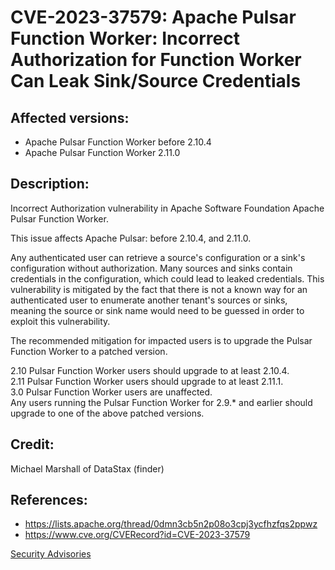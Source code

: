 # CVE-2023-37579: Apache Pulsar Function Worker: Incorrect Authorization for Function Worker Can Leak Sink/Source Credentials 

## Affected versions:

- Apache Pulsar Function Worker before 2.10.4
- Apache Pulsar Function Worker 2.11.0

## Description:

Incorrect Authorization vulnerability in Apache Software Foundation Apache Pulsar Function Worker.

This issue affects Apache Pulsar: before 2.10.4, and 2.11.0.

Any authenticated user can retrieve a source's configuration or a sink's configuration without authorization. Many sources and sinks contain credentials in the configuration, which could lead to leaked credentials. This vulnerability is mitigated by the fact that there is not a known way for an authenticated user to enumerate another tenant's sources or sinks, meaning the source or sink name would need to be guessed in order to exploit this vulnerability.

The recommended mitigation for impacted users is to upgrade the Pulsar Function Worker to a patched version.

2.10 Pulsar Function Worker users should upgrade to at least 2.10.4.<br/>
2.11 Pulsar Function Worker users should upgrade to at least 2.11.1.<br/>
3.0 Pulsar Function Worker users are unaffected.<br/>
Any users running the Pulsar Function Worker for 2.9.* and earlier should upgrade to one of the above patched versions.<br/>

## Credit:

Michael Marshall of DataStax (finder)

## References:

- https://lists.apache.org/thread/0dmn3cb5n2p08o3cpj3ycfhzfqs2ppwz
- https://www.cve.org/CVERecord?id=CVE-2023-37579

[Security Advisories](index.md)